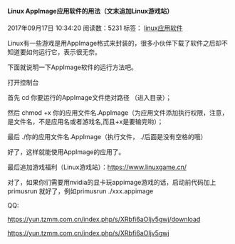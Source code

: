 #### Linux AppImage应用软件的用法（文末追加Linux游戏站）

2017年09月17日 10:34:20 阅读数：5231 标签： [linux](http://so.csdn.net/so/search/s.do?q=linux&t=blog)[应用](http://so.csdn.net/so/search/s.do?q=%E5%BA%94%E7%94%A8&t=blog)[软件](http://so.csdn.net/so/search/s.do?q=%E8%BD%AF%E4%BB%B6&t=blog)

Linux有一些游戏是用AppImage格式来封装的，很多小伙伴下载了软件之后却不知道要如何运行它，表示很无奈。

下面就说明一下AppImage软件的运行方法吧。

打开控制台

首先 cd 你要运行的AppImage文件绝对路径 （进入目录）；

然后 chmod +x 你的应用文件名.AppImage（为应用文件添加执行权限，注意，是文件名，不是应用名或者游戏名,而且+x是要输完哟）；

最后 ./你的应用文件名.AppImage（执行文件， ./后面是没有空格的哦）

好了，这样就能使用AppImage的应用了。

最后追加游戏福利（Linux游戏站）：https://www.linuxgame.cn/



对了，如果你们需要用nvidia的显卡玩appimage游戏的话，启动前代码加上primusrun 就好了，例如primusrun ./xxx.appimage

QQ: 

https://yun.tzmm.com.cn/index.php/s/XRbfi6aOIjv5gwj/download

https://yun.tzmm.com.cn/index.php/s/XRbfi6aOIjv5gwj
